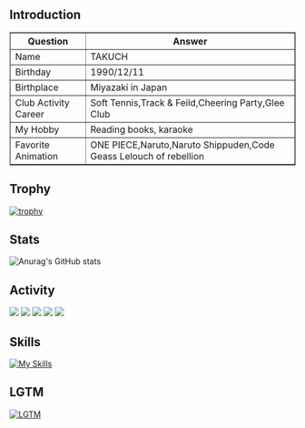 ## Introduction

<div align="center">
   <table border=1>
   <tr>
     <th>Question</th>
     <th>Answer</th>
   </tr>
   <tr>
     <td>Name</td>
     <td>TAKUCH</td>
   </tr>
   <tr>
     <td>Birthday</td>
     <td>1990/12/11</td>
   </tr>
   <tr>
     <td>Birthplace</td>
     <td>Miyazaki in Japan</td>
   </tr>
   <tr>
     <td>Club Activity Career</td>
     <td>Soft Tennis,Track & Feild,Cheering Party,Glee Club</td>
   </tr>
   <tr>
     <td>My Hobby</td>
     <td>Reading books, karaoke</td>
   </tr>
   <tr>
     <td>Favorite Animation</td>
     <td>ONE PIECE,Naruto,Naruto Shippuden,Code Geass Lelouch of rebellion</td>
   </tr>
 </table>
 </div>

## Trophy
[![trophy](https://github-profile-trophy.vercel.app/?username=sacky3105&theme=radical)](https://github.com/sacky3105/github-profile-trophy)

## Stats
![Anurag's GitHub stats](https://github-readme-stats.vercel.app/api?username=sacky3105&show=reviews,discussions_started,discussions_answered,prs_merged,prs_merged_percentage&theme=radical)

## Activity
![](http://github-profile-summary-cards.vercel.app/api/cards/profile-details?username=sacky3105&theme=radical)
![](http://github-profile-summary-cards.vercel.app/api/cards/repos-per-language?username=sacky3105&theme=radical)
![](http://github-profile-summary-cards.vercel.app/api/cards/most-commit-language?username=sacky3105&theme=radical)
![](http://github-profile-summary-cards.vercel.app/api/cards/stats?username=sacky3105&theme=radical)
![](http://github-profile-summary-cards.vercel.app/api/cards/productive-time?username=sacky3105&theme=radical&utcOffset=8)

## Skills
[![My Skills](https://skillicons.dev/icons?i=html,css,ts,react,git,github,java,py,mysql,pnpm,powershell,spring,django,docker,dotnet,eclipse,visualstudio,vscode)](https://skillicons.dev)

## LGTM

 [![LGTM](https://media.giphy.com/media/5tamwFxY7PTW0/giphy.gif?cid=790b7611pbkz431uouz1vyrb2ewcte6igknad1l63z9ri68m&ep=v1_gifs_search&rid=giphy.gif&ct=g)](https://media.giphy.com/media/5tamwFxY7PTW0/giphy.gif?cid=790b7611pbkz431uouz1vyrb2ewcte6igknad1l63z9ri68m&ep=v1_gifs_search&rid=giphy.gif&ct=g)

